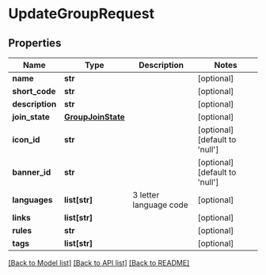 # UpdateGroupRequest


## Properties
Name | Type | Description | Notes
------------ | ------------- | ------------- | -------------
**name** | **str** |  | [optional] 
**short_code** | **str** |  | [optional] 
**description** | **str** |  | [optional] 
**join_state** | [**GroupJoinState**](GroupJoinState.md) |  | [optional] 
**icon_id** | **str** |  | [optional] [default to 'null']
**banner_id** | **str** |  | [optional] [default to 'null']
**languages** | **list[str]** | 3 letter language code | [optional] 
**links** | **list[str]** |  | [optional] 
**rules** | **str** |  | [optional] 
**tags** | **list[str]** |  | [optional] 

[[Back to Model list]](../README.md#documentation-for-models) [[Back to API list]](../README.md#documentation-for-api-endpoints) [[Back to README]](../README.md)


